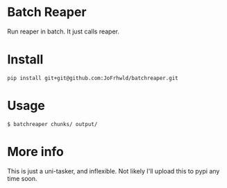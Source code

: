 # Batch Reaper

Run reaper in batch. It just calls reaper.

# Install

    pip install git+git@github.com:JoFrhwld/batchreaper.git

# Usage

    $ batchreaper chunks/ output/

# More info

This is just a uni-tasker, and inflexible. Not likely I'll upload this to pypi any time soon.